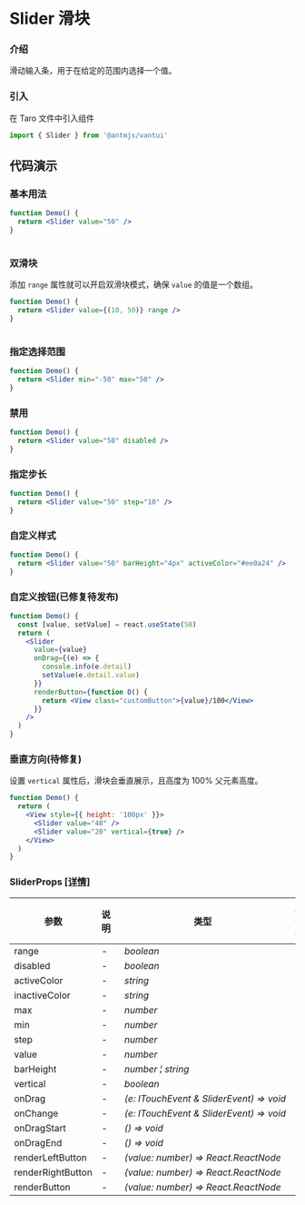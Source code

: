 # Slider 滑块

### 介绍

滑动输入条，用于在给定的范围内选择一个值。

### 引入

在 Taro 文件中引入组件

```js
import { Slider } from '@antmjs/vantui'
```

## 代码演示

### 基本用法

```jsx
function Demo() {
  return <Slider value="50" />
}
```

```js

```

### 双滑块

添加 `range` 属性就可以开启双滑块模式，确保 `value` 的值是一个数组。

```jsx
function Demo() {
  return <Slider value={(10, 50)} range />
}
```

```js

```

### 指定选择范围

```jsx
function Demo() {
  return <Slider min="-50" max="50" />
}
```

### 禁用

```jsx
function Demo() {
  return <Slider value="50" disabled />
}
```

### 指定步长

```jsx
function Demo() {
  return <Slider value="50" step="10" />
}
```

### 自定义样式

```jsx
function Demo() {
  return <Slider value="50" barHeight="4px" activeColor="#ee0a24" />
}
```

### 自定义按钮(已修复待发布)

```jsx
function Demo() {
  const [value, setValue] = react.useState(50)
  return (
    <Slider
      value={value}
      onDrag={(e) => {
        console.info(e.detail)
        setValue(e.detail.value)
      }}
      renderButton={function D() {
        return <View class="customButton">{value}/100</View>
      }}
    />
  )
}
```

### 垂直方向(待修复)

设置 `vertical` 属性后，滑块会垂直展示，且高度为 100% 父元素高度。

```jsx
function Demo() {
  return (
    <View style={{ height: '100px' }}>
      <Slider value="40" />
      <Slider value="20" vertical={true} />
    </View>
  )
}
```
### SliderProps [[详情]](https://github.com/AntmJS/vantui/tree/main/packages/vantui/types/slider.d.ts)   

| 参数 | 说明 | 类型 | 默认值 | 必填 |
| --- | --- | --- | --- | --- |
| range | - | _&nbsp;&nbsp;boolean<br/>_ | - | `false` |
| disabled | - | _&nbsp;&nbsp;boolean<br/>_ | - | `false` |
| activeColor | - | _&nbsp;&nbsp;string<br/>_ | - | `false` |
| inactiveColor | - | _&nbsp;&nbsp;string<br/>_ | - | `false` |
| max | - | _&nbsp;&nbsp;number<br/>_ | - | `false` |
| min | - | _&nbsp;&nbsp;number<br/>_ | - | `false` |
| step | - | _&nbsp;&nbsp;number<br/>_ | - | `false` |
| value | - | _&nbsp;&nbsp;number<br/>_ | - | `false` |
| barHeight | - | _&nbsp;&nbsp;number&nbsp;&brvbar;&nbsp;string<br/>_ | - | `false` |
| vertical | - | _&nbsp;&nbsp;boolean<br/>_ | - | `false` |
| onDrag | - | _&nbsp;&nbsp;(e:&nbsp;ITouchEvent&nbsp;&&nbsp;SliderEvent)&nbsp;=>&nbsp;void<br/>_ | - | `false` |
| onChange | - | _&nbsp;&nbsp;(e:&nbsp;ITouchEvent&nbsp;&&nbsp;SliderEvent)&nbsp;=>&nbsp;void<br/>_ | - | `false` |
| onDragStart | - | _&nbsp;&nbsp;()&nbsp;=>&nbsp;void<br/>_ | - | `false` |
| onDragEnd | - | _&nbsp;&nbsp;()&nbsp;=>&nbsp;void<br/>_ | - | `false` |
| renderLeftButton | - | _&nbsp;&nbsp;(value:&nbsp;number)&nbsp;=>&nbsp;React.ReactNode<br/>_ | - | `false` |
| renderRightButton | - | _&nbsp;&nbsp;(value:&nbsp;number)&nbsp;=>&nbsp;React.ReactNode<br/>_ | - | `false` |
| renderButton | - | _&nbsp;&nbsp;(value:&nbsp;number)&nbsp;=>&nbsp;React.ReactNode<br/>_ | - | `false` |


